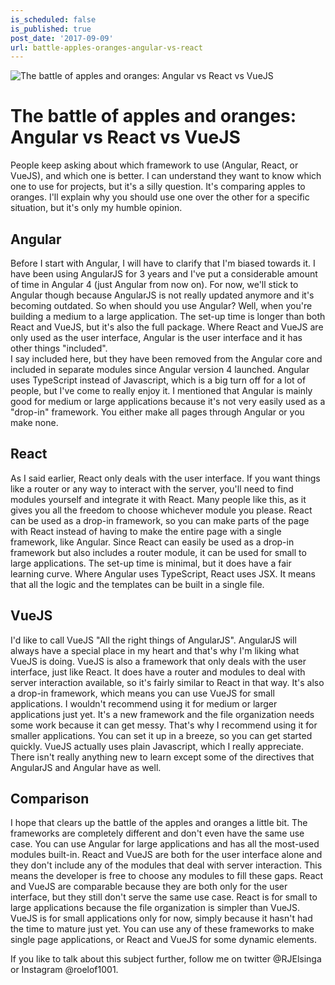 ```yaml
---
is_scheduled: false
is_published: true
post_date: '2017-09-09'
url: battle-apples-oranges-angular-vs-react
---
```


![The battle of apples and oranges: Angular vs React vs VueJS](/images/articles/apples.jpg)

# The battle of apples and oranges: Angular vs React vs VueJS

People keep asking about which framework to use (Angular, React, or VueJS), 
and which one is better. I can understand they want to know which one to use for 
projects, but it's a silly question. It's comparing apples to oranges. 
I'll explain why you should use one over the other for a specific situation, 
but it's only my humble opinion.

## Angular
Before I start with Angular, I will have to clarify that I'm biased towards it. 
I have been using AngularJS for 3 years and I've put a considerable amount of 
time in Angular 4 (just Angular from now on). For now, we'll stick to Angular 
though because AngularJS is not really updated anymore and it's becoming outdated. 
So when should you use Angular? Well, when you're building a medium to a large 
application. The set-up time is longer than both React and VueJS, 
but it's also the full package. Where React and VueJS are only used as the user 
interface, Angular is the user interface and it has other things "included".  
I say included here, but they have been removed from the Angular core and included 
in separate modules since Angular version 4 launched. Angular uses TypeScript 
instead of Javascript, which is a big turn off for a lot of people, 
but I've come to really enjoy it. I mentioned that Angular is mainly good for 
medium or large applications because it's not very easily used as a "drop-in" 
framework. You either make all pages through Angular or you make none.

## React
As I said earlier, React only deals with the user interface. 
If you want things like a router or any way to interact with the server, 
you'll need to find modules yourself and integrate it with React. 
Many people like this, as it gives you all the freedom to choose whichever 
module you please. React can be used as a drop-in framework, 
so you can make parts of the page with React instead of having to make the 
entire page with a single framework, like Angular. 
Since React can easily be used as a drop-in framework but also includes a 
router module, it can be used for small to large applications. 
The set-up time is minimal, but it does have a fair learning curve. 
Where Angular uses TypeScript, React uses JSX. It means that all the 
logic and the templates can be built in a single file.

## VueJS
I'd like to call VueJS "All the right things of AngularJS". 
AngularJS will always have a special place in my heart and that's why 
I'm liking what VueJS is doing. VueJS is also a framework that only deals 
with the user interface, just like React. It does have a router and modules 
to deal with server interaction available, so it's fairly similar to 
React in that way. It's also a drop-in framework, which means you can 
use VueJS for small applications. I wouldn't recommend using it for medium 
or larger applications just yet. It's a new framework and the file 
organization needs some work because it can get messy. 
That's why I recommend using it for smaller applications. 
You can set it up in a breeze, so you can get started quickly. 
VueJS actually uses plain Javascript, which I really appreciate. 
There isn't really anything new to learn except some of the directives 
that AngularJS and Angular have as well.

## Comparison
I hope that clears up the battle of the apples and oranges a little bit. 
The frameworks are completely different and don't even have the same use case. 
You can use Angular for large applications and has all the most-used modules 
built-in. React and VueJS are both for the user interface alone and they 
don't include any of the modules that deal with server interaction. 
This means the developer is free to choose any modules to fill these gaps. 
React and VueJS are comparable because they are both only for the user interface, 
but they still don't serve the same use case. 
React is for small to large applications because the file organization is 
simpler than VueJS. VueJS is for small applications only for now, 
simply because it hasn't had the time to mature just yet. 
You can use any of these frameworks to make single page applications, 
or React and VueJS for some dynamic elements.

If you like to talk about this subject further, 
follow me on twitter @RJElsinga or Instagram @roelof1001.
